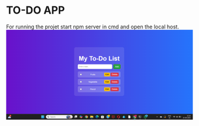 # TO-DO APP
For running the projet start npm server in cmd and open the local host.
![image alt](https://github.com/rana-01hll/TODO-APP/blob/e14ddd94a73a4ac46bdd91a818dfbc893b370eee/Todo%20app%20ss.png)
